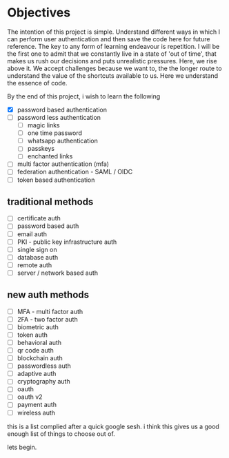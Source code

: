 # Objectives

The intention of this project is simple. Understand different ways in which I can perform user authentication and then save the code here for future reference. The key to any form of learning endeavour is repetition. I will be the first one to admit that we constantly live in a state of 'out of time', that makes us rush our decisions and puts unrealistic pressures. Here, we rise above it. We accept challenges because we want to, the the longer route to understand the value of the shortcuts available to us. Here we understand the essence of code.

By the end of this project, i wish to learn the following
- [x] password based authentication
- [ ] password less authentication
  - [ ] magic links
  - [ ] one time password
  - [ ] whatsapp authentication
  - [ ] passkeys
  - [ ] enchanted links
- [ ] multi factor authentication (mfa)
- [ ] federation authentication - SAML / OIDC
- [ ] token based authentication

## traditional methods
- [ ] certificate auth
- [ ] password based auth
- [ ] email auth
- [ ] PKI - public key infrastructure auth
- [ ] single sign on
- [ ] database auth
- [ ] remote auth
- [ ] server / network based auth

## new auth methods
- [ ] MFA - multi factor auth
- [ ] 2FA - two factor auth
- [ ] biometric auth
- [ ] token auth
- [ ] behavioral auth
- [ ] qr code auth
- [ ] blockchain auth
- [ ] passwordless auth
- [ ] adaptive auth
- [ ] cryptography auth
- [ ] oauth
- [ ] oauth v2
- [ ] payment auth
- [ ] wireless auth

this is a list complied after a quick google sesh. i think this gives us a good enough list of things to choose out of. 

lets begin.
